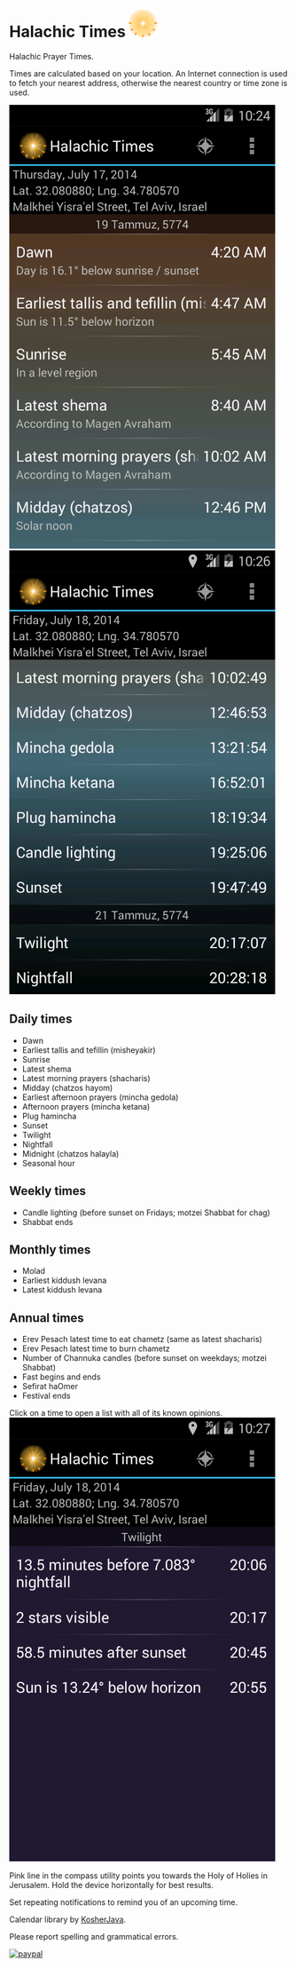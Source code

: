 # Halachic Times <img src="Halachic%20Times/app/images/ic_launcher-web.png?raw=true" width="50" height="50"/>
Halachic Prayer Times.

Times are calculated based on your location. An Internet connection is used to fetch your nearest address, otherwise the nearest country or time zone is used.

<img src="Halachic%20Times/app/images/device-2014-07-17-102437.png?raw=true"/>
<img src="Halachic%20Times/app/images/device-2014-07-17-102628.png?raw=true"/>

## Daily times
* Dawn
* Earliest tallis and tefillin (misheyakir)
* Sunrise
* Latest shema
* Latest morning prayers (shacharis)
* Midday (chatzos hayom)
* Earliest afternoon prayers (mincha gedola)
* Afternoon prayers (mincha ketana)
* Plug hamincha
* Sunset
* Twilight
* Nightfall
* Midnight (chatzos halayla)
* Seasonal hour

## Weekly times
* Candle lighting (before sunset on Fridays; motzei Shabbat for chag)
* Shabbat ends

## Monthly times
* Molad
* Earliest kiddush levana
* Latest kiddush levana

## Annual times
* Erev Pesach latest time to eat chametz (same as latest shacharis)
* Erev Pesach latest time to burn chametz
* Number of Channuka candles (before sunset on weekdays; motzei Shabbat)
* Fast begins and ends
* Sefirat haOmer
* Festival ends

Click on a time to open a list with all of its known opinions.
<img src="Halachic%20Times/app/images/device-2014-07-17-102732.png?raw=true"/>

Pink line in the compass utility points you towards the Holy of Holies in Jerusalem. Hold the device horizontally for best results.

Set repeating notifications to remind you of an upcoming time.

Calendar library by [KosherJava](https://github.com/KosherJava/zmanim).

Please report spelling and grammatical errors.

[![paypal](https://www.paypalobjects.com/en_US/IL/i/btn/btn_donateCC_LG.gif)](https://www.paypal.com/cgi-bin/webscr?cmd=_s-xclick&hosted_button_id=24JBSD22JQ8ZY&source=url)
